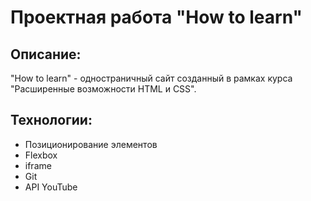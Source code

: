 # Проектная работа "How to learn"

## Описание: 

"How to learn" - одностраничный сайт созданный в рамках курса "Расширенные возможности HTML и CSS".

## Технологии:

* Позиционирование элементов
* Flexbox
* iframe
* Git
* API YouTube
